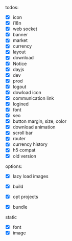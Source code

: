 todos:


- [x] icon
- [x] i18n
- [x] web socket
- [x] banner
- [x] market
- [x] currency
- [x] layout
- [x] download
- [x] Notice
- [x] dayjs
- [x] dev
- [x] prod
- [x] logout
- [x] dowload icon
- [x] communication link
- [x] logined
- [x] font
- [x] seo
- [x] button margin, size, color
- [x] download animation
- [x] scroll bar
- [x] router
- [x] currency history
 - [x] h5 compat
 - [x] old version

options:

- [x] lazy load images
- [x] build
- [x] opt projects
- [x] bundle


static
- [x] font
- [x] image

<!--stackedit_data:
eyJoaXN0b3J5IjpbMzEzNzU2NjU2XX0=
-->